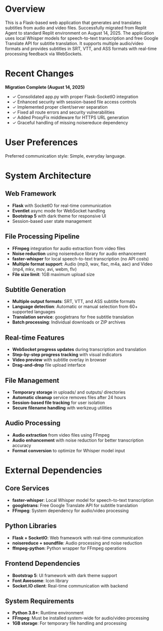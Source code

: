 # Overview

This is a Flask-based web application that generates and translates subtitles from audio and video files. Successfully migrated from Replit Agent to standard Replit environment on August 14, 2025. The application uses local Whisper models for speech-to-text transcription and free Google Translate API for subtitle translation. It supports multiple audio/video formats and provides subtitles in SRT, VTT, and ASS formats with real-time processing feedback via WebSockets.

# Recent Changes

**Migration Complete (August 14, 2025)**
- ✓ Consolidated app.py with proper Flask-SocketIO integration
- ✓ Enhanced security with session-based file access controls  
- ✓ Implemented proper client/server separation
- ✓ Fixed all route errors and security vulnerabilities
- ✓ Added ProxyFix middleware for HTTPS URL generation
- ✓ Graceful handling of missing noisereduce dependency

# User Preferences

Preferred communication style: Simple, everyday language.

# System Architecture

## Web Framework
- **Flask** with SocketIO for real-time communication
- **Eventlet** async mode for WebSocket handling
- **Bootstrap 5** with dark theme for responsive UI
- Session-based user state management

## File Processing Pipeline
- **FFmpeg** integration for audio extraction from video files
- **Noise reduction** using noisereduce library for audio enhancement
- **faster-whisper** for local speech-to-text transcription (no API costs)
- **Multiple format support**: Audio (mp3, wav, flac, m4a, aac) and Video (mp4, mkv, mov, avi, webm, flv)
- **File size limit**: 1GB maximum upload size

## Subtitle Generation
- **Multiple output formats**: SRT, VTT, and ASS subtitle formats
- **Language detection**: Automatic or manual selection from 60+ supported languages
- **Translation service**: googletrans for free subtitle translation
- **Batch processing**: Individual downloads or ZIP archives

## Real-time Features
- **WebSocket progress updates** during transcription and translation
- **Step-by-step progress tracking** with visual indicators
- **Video preview** with subtitle overlay in browser
- **Drag-and-drop** file upload interface

## File Management
- **Temporary storage** in uploads/ and outputs/ directories
- **Automatic cleanup** service removes files after 24 hours
- **Session-based file tracking** for user isolation
- **Secure filename handling** with werkzeug utilities

## Audio Processing
- **Audio extraction** from video files using FFmpeg
- **Audio enhancement** with noise reduction for better transcription accuracy
- **Format conversion** to optimize for Whisper model input

# External Dependencies

## Core Services
- **faster-whisper**: Local Whisper model for speech-to-text transcription
- **googletrans**: Free Google Translate API for subtitle translation
- **FFmpeg**: System dependency for audio/video processing

## Python Libraries
- **Flask + SocketIO**: Web framework with real-time communication
- **noisereduce + soundfile**: Audio processing and noise reduction
- **ffmpeg-python**: Python wrapper for FFmpeg operations

## Frontend Dependencies
- **Bootstrap 5**: UI framework with dark theme support
- **Font Awesome**: Icon library
- **Socket.IO client**: Real-time communication with backend

## System Requirements
- **Python 3.8+**: Runtime environment
- **FFmpeg**: Must be installed system-wide for audio/video processing
- **1GB storage**: For temporary file handling and processing